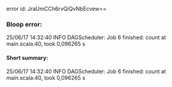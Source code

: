 error id: JraUmCCh6rvQiQvNbEcvew==
### Bloop error:

25/06/17 14:32:40 INFO DAGScheduler: Job 6 finished: count at main.scala:40, took 0,096265 s
#### Short summary: 

25/06/17 14:32:40 INFO DAGScheduler: Job 6 finished: count at main.scala:40, took 0,096265 s
